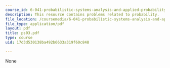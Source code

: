 ```yaml
---
course_id: 6-041-probabilistic-systems-analysis-and-applied-probability-spring-2006
description: This resource contains problems related to probability.
file_location: /coursemedia/6-041-probabilistic-systems-analysis-and-applied-probability-spring-2006/17d3d530138ba492b6633a319f60c848_ps03.pdf
file_type: application/pdf
layout: pdf
title: ps03.pdf
type: course
uid: 17d3d530138ba492b6633a319f60c848

---
```

None